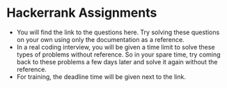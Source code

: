 # Hackerrank Assignments
* You will find the link to the questions here. Try solving these questions on your own using only the documentation as a reference.
* In a real coding interview, you will be given a time limit to solve these types of problems without reference. So in your spare time, try coming back to these problems a few days later and solve it again without the reference.
* For training, the deadline time will be given next to the link.
